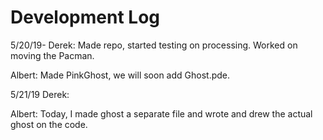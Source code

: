 # Development Log
5/20/19-
Derek: Made repo, started testing on processing. Worked on moving the Pacman.

Albert: Made PinkGhost, we will soon add Ghost.pde.

5/21/19
Derek:

Albert: Today, I made ghost a separate file and wrote and drew the actual ghost on the code.
